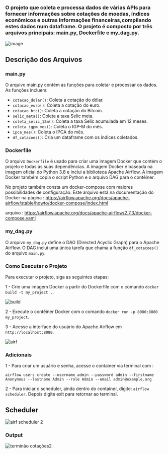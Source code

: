 ### O projeto  que coleta e processa dados de várias APIs para fornecer informações sobre cotações de moedas, índices econômicos e outras informações financeiras,compilando estes dados num dataframe. O projeto é composto por três arquivos principais: main.py, Dockerfile e my_dag.py.

![image](https://github.com/elton-datasc/moedas_cotacoes_airflow/assets/67129543/1fa362c9-95a8-41de-9941-805f0ee36594)


## Descrição dos Arquivos

### main.py

O arquivo main.py contém as funções para coletar e processar os dados. As funções incluem:

+ `cotacao_dolar()`: Coleta a cotação do dólar.
+ `cotacao_euro()`: Coleta a cotação do euro.
+ `cotacao_btc()`: Coleta a cotação do Bitcoin.
+ `selic_meta()`: Coleta a taxa Selic meta.
+ `coleta_selic_12m()`: Coleta a taxa Selic acumulada em 12 meses.
+ `coleta_igpm_mes()`: Coleta o IGP-M do mês.
+ `ipca_mes()`: Coleta o IPCA do mês.
+ `df_cotacoes()`: Cria um dataframe com os índices coletados.

### Dockerfile

O arquivo `Dockerfile` é usado para criar uma imagem Docker que contém o projeto e todas as suas dependências. A imagem Docker é baseada na imagem oficial do Python 3.8 e inclui a biblioteca Apache Airflow. A imagem Docker também copia o script Python e o arquivo DAG para o contêiner.

No projeto também consta um docker-compose com maiores possibilidades de configuração. Este arquivo está na documentação do Docker na página : https://airflow.apache.org/docs/apache-airflow/stable/howto/docker-compose/index.html

arquivo : https://airflow.apache.org/docs/apache-airflow/2.7.3/docker-compose.yaml

### my_dag.py

O arquivo `my_dag.py` define o DAG (Directed Acyclic Graph) para o Apache Airflow. O DAG inclui uma única tarefa que chama a função `df_cotacoes()` do arquivo `main.py`.


### Como Executar o Projeto

Para executar o projeto, siga as seguintes etapas:

1 - Crie uma imagem Docker a partir do Dockerfile com o comando `docker build -t my_project .`.

![build](https://github.com/elton-datasc/moedas_cotacoes_airflow/assets/67129543/a5e14a94-47fc-4887-ac3d-cd9183bfaafb)


2 - Execute o contêiner Docker com o comando `docker run -p 8080:8080 my_project`.

3 - Acesse a interface do usuário do Apache Airflow em `http://localhost:8080`.

![airf](https://github.com/elton-datasc/moedas_cotacoes_airflow/assets/67129543/b8b59d91-45b2-4298-9421-7864f16b234f)


### Adicionais

1 -  Para criar um usuário e senha, acesse o container via terminal com : 

`airflow users create --username admin --password admin --firstname Anonymous --lastname Admin --role Admin --email admin@example.org`

2 - Para iniciar o scheduler, ainda dentro do container, digite: `airflow scheduler`. Depois digite exit para retornar ao terminal.

## Scheduler

![airf scheduler 2](https://github.com/elton-datasc/moedas_cotacoes_airflow/assets/67129543/c9c622fe-e1dd-4ebe-b0e2-5d83b8105a1b)

### Output

![terminão cotações2](https://github.com/elton-datasc/moedas_cotacoes_airflow/assets/67129543/b53cdb53-b4fc-41ea-8bf3-1beadbdd073a)



